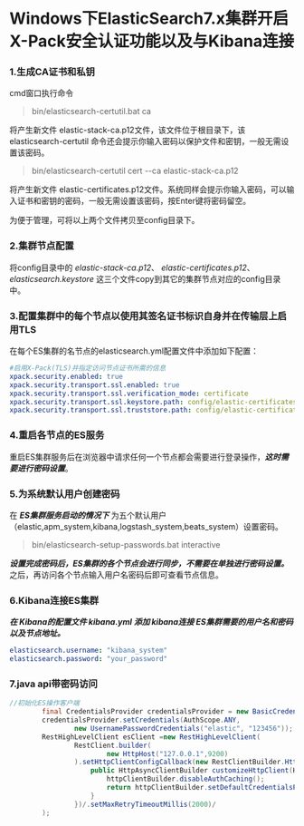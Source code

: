 # Windows下ElasticSearch7.x集群开启X-Pack安全认证功能以及与Kibana连接

### 1.生成CA证书和私钥

cmd窗口执行命令

> bin/elasticsearch-certutil.bat ca

将产生新文件 elastic-stack-ca.p12文件，该文件位于根目录下，该 elasticsearch-certutil 命令还会提示你输入密码以保护文件和密钥，一般无需设置该密码。

> bin/elasticsearch-certutil cert --ca elastic-stack-ca.p12

将产生新文件 elastic-certificates.p12文件。系统同样会提示你输入密码，可以输入证书和密钥的密码，一般无需设置该密码，按Enter键将密码留空。

为便于管理，可将以上两个文件拷贝至config目录下。

### 2.集群节点配置

将config目录中的 *elastic-stack-ca.p12*、 *elastic-certificates.p12*、*elasticsearch.keystore* 这三个文件copy到其它的集群节点对应的config目录中。

### 3.配置集群中的每个节点以使用其签名证书标识自身并在传输层上启用TLS

在每个ES集群的名节点的elasticsearch.yml配置文件中添加如下配置：

```yaml
#启用X-Pack(TLS)并指定访问节点证书所需的信息
xpack.security.enabled: true
xpack.security.transport.ssl.enabled: true
xpack.security.transport.ssl.verification_mode: certificate
xpack.security.transport.ssl.keystore.path: config/elastic-certificates.p12
xpack.security.transport.ssl.truststore.path: config/elastic-certificates.p12
```

### 4.重启各节点的ES服务

重启ES集群服务后在浏览器中请求任何一个节点都会需要进行登录操作，***这时需要进行密码设置***。

### 5.为系统默认用户创建密码

在 ***ES集群服务启动的情况下*** 为五个默认用户（elastic,apm_system,kibana,logstash_system,beats_system）设置密码。

> bin/elasticsearch-setup-passwords.bat interactive

***设置完成密码后，ES集群的各个节点会进行同步，不需要在单独进行密码设置。***
之后，再访问各个节点输入用户名密码后即可查看节点信息。

### 6.Kibana连接ES集群

***在 Kibana的配置文件 kibana.yml 添加 kibana连接 ES集群需要的用户名和密码以及节点地址。***

```yaml
elasticsearch.username: "kibana_system"
elasticsearch.password: "your_password"
```

### 7.java api带密码访问

```java
//初始化ES操作客户端
        final CredentialsProvider credentialsProvider = new BasicCredentialsProvider();
        credentialsProvider.setCredentials(AuthScope.ANY,
                new UsernamePasswordCredentials("elastic", "123456"));  //es账号密码（默认用户名为elastic）
        RestHighLevelClient esClient =new RestHighLevelClient(
                RestClient.builder(
                        new HttpHost("127.0.0.1",9200)
                ).setHttpClientConfigCallback(new RestClientBuilder.HttpClientConfigCallback() {
                    public HttpAsyncClientBuilder customizeHttpClient(HttpAsyncClientBuilder httpClientBuilder) {
                        httpClientBuilder.disableAuthCaching();
                        return httpClientBuilder.setDefaultCredentialsProvider(credentialsProvider);
                    }
                })/.setMaxRetryTimeoutMillis(2000)/
        );
```




